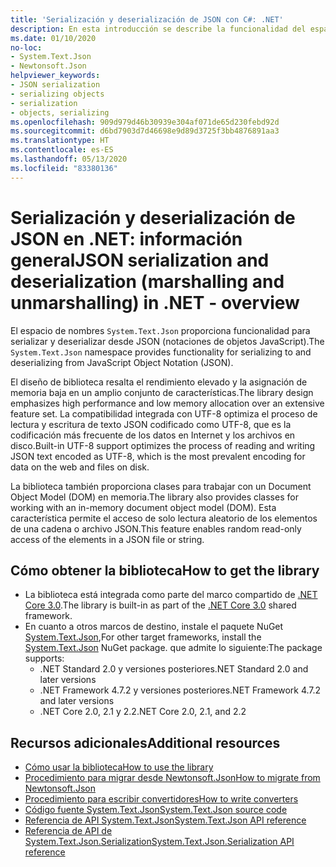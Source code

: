 ```yaml
---
title: 'Serialización y deserialización de JSON con C#: .NET'
description: En esta introducción se describe la funcionalidad del espacio de nombres System.Text.Json para serializar y deserializar con JSON en .NET.
ms.date: 01/10/2020
no-loc:
- System.Text.Json
- Newtonsoft.Json
helpviewer_keywords:
- JSON serialization
- serializing objects
- serialization
- objects, serializing
ms.openlocfilehash: 909d979d46b30939e304af071de65d230febd92d
ms.sourcegitcommit: d6bd7903d7d46698e9d89d3725f3bb4876891aa3
ms.translationtype: HT
ms.contentlocale: es-ES
ms.lasthandoff: 05/13/2020
ms.locfileid: "83380136"
---
```

# <a name="json-serialization-and-deserialization-marshalling-and-unmarshalling-in-net---overview"></a><span data-ttu-id="ecbe7-103">Serialización y deserialización de JSON en .NET: información general</span><span class="sxs-lookup"><span data-stu-id="ecbe7-103">JSON serialization and deserialization (marshalling and unmarshalling) in .NET - overview</span></span>

<span data-ttu-id="ecbe7-104">El espacio de nombres `System.Text.Json` proporciona funcionalidad para serializar y deserializar desde JSON (notaciones de objetos JavaScript).</span><span class="sxs-lookup"><span data-stu-id="ecbe7-104">The `System.Text.Json` namespace provides functionality for serializing to and deserializing from JavaScript Object Notation (JSON).</span></span>

<span data-ttu-id="ecbe7-105">El diseño de biblioteca resalta el rendimiento elevado y la asignación de memoria baja en un amplio conjunto de características.</span><span class="sxs-lookup"><span data-stu-id="ecbe7-105">The library design emphasizes high performance and low memory allocation over an extensive feature set.</span></span> <span data-ttu-id="ecbe7-106">La compatibilidad integrada con UTF-8 optimiza el proceso de lectura y escritura de texto JSON codificado como UTF-8, que es la codificación más frecuente de los datos en Internet y los archivos en disco.</span><span class="sxs-lookup"><span data-stu-id="ecbe7-106">Built-in UTF-8 support optimizes the process of reading and writing JSON text encoded as UTF-8, which is the most prevalent encoding for data on the web and files on disk.</span></span>

<span data-ttu-id="ecbe7-107">La biblioteca también proporciona clases para trabajar con un Document Object Model (DOM) en memoria.</span><span class="sxs-lookup"><span data-stu-id="ecbe7-107">The library also provides classes for working with an in-memory document object model (DOM).</span></span> <span data-ttu-id="ecbe7-108">Esta característica permite el acceso de solo lectura aleatorio de los elementos de una cadena o archivo JSON.</span><span class="sxs-lookup"><span data-stu-id="ecbe7-108">This feature enables random read-only access of the elements in a JSON file or string.</span></span>

## <a name="how-to-get-the-library"></a><span data-ttu-id="ecbe7-109">Cómo obtener la biblioteca</span><span class="sxs-lookup"><span data-stu-id="ecbe7-109">How to get the library</span></span>

* <span data-ttu-id="ecbe7-110">La biblioteca está integrada como parte del marco compartido de [.NET Core 3.0](https://aka.ms/netcore3download).</span><span class="sxs-lookup"><span data-stu-id="ecbe7-110">The library is built-in as part of the [.NET Core 3.0](https://aka.ms/netcore3download) shared framework.</span></span>
* <span data-ttu-id="ecbe7-111">En cuanto a otros marcos de destino, instale el paquete NuGet [System.Text.Json](https://www.nuget.org/packages/System.Text.Json),</span><span class="sxs-lookup"><span data-stu-id="ecbe7-111">For other target frameworks, install the [System.Text.Json](https://www.nuget.org/packages/System.Text.Json) NuGet package.</span></span> <span data-ttu-id="ecbe7-112">que admite lo siguiente:</span><span class="sxs-lookup"><span data-stu-id="ecbe7-112">The package supports:</span></span>
  * <span data-ttu-id="ecbe7-113">.NET Standard 2.0 y versiones posteriores</span><span class="sxs-lookup"><span data-stu-id="ecbe7-113">.NET Standard 2.0 and later versions</span></span>
  * <span data-ttu-id="ecbe7-114">.NET Framework 4.7.2 y versiones posteriores</span><span class="sxs-lookup"><span data-stu-id="ecbe7-114">.NET Framework 4.7.2 and later versions</span></span>
  * <span data-ttu-id="ecbe7-115">.NET Core 2.0, 2.1 y 2.2</span><span class="sxs-lookup"><span data-stu-id="ecbe7-115">.NET Core 2.0, 2.1, and 2.2</span></span>

## <a name="additional-resources"></a><span data-ttu-id="ecbe7-116">Recursos adicionales</span><span class="sxs-lookup"><span data-stu-id="ecbe7-116">Additional resources</span></span>

* [<span data-ttu-id="ecbe7-117">Cómo usar la biblioteca</span><span class="sxs-lookup"><span data-stu-id="ecbe7-117">How to use the library</span></span>](system-text-json-how-to.md)
* <span data-ttu-id="ecbe7-118">[Procedimiento para migrar desde Newtonsoft.Json](system-text-json-migrate-from-newtonsoft-how-to.md)</span><span class="sxs-lookup"><span data-stu-id="ecbe7-118">[How to migrate from Newtonsoft.Json](system-text-json-migrate-from-newtonsoft-how-to.md)</span></span>
* [<span data-ttu-id="ecbe7-119">Procedimiento para escribir convertidores</span><span class="sxs-lookup"><span data-stu-id="ecbe7-119">How to write converters</span></span>](system-text-json-converters-how-to.md)
* <span data-ttu-id="ecbe7-120">[Código fuente System.Text.Json](https://github.com/dotnet/runtime/tree/81bf79fd9aa75305e55abe2f7e9ef3f60624a3a1/src/libraries/System.Text.Json)</span><span class="sxs-lookup"><span data-stu-id="ecbe7-120">[System.Text.Json source code](https://github.com/dotnet/runtime/tree/81bf79fd9aa75305e55abe2f7e9ef3f60624a3a1/src/libraries/System.Text.Json)</span></span>
* <span data-ttu-id="ecbe7-121">[Referencia de API System.Text.Json](xref:System.Text.Json)</span><span class="sxs-lookup"><span data-stu-id="ecbe7-121">[System.Text.Json API reference](xref:System.Text.Json)</span></span>
* <span data-ttu-id="ecbe7-122">[Referencia de API de System.Text.Json.Serialization](xref:System.Text.Json.Serialization)</span><span class="sxs-lookup"><span data-stu-id="ecbe7-122">[System.Text.Json.Serialization API reference](xref:System.Text.Json.Serialization)</span></span>
<!-- * [Roadmap](https://github.com/dotnet/runtime/blob/81bf79fd9aa75305e55abe2f7e9ef3f60624a3a1/src/libraries/System.Text.Json/roadmap/README.md)-->
